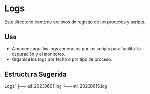# Logs

Este directorio contiene archivos de registro de los procesos y scripts.

## Uso

- Almacene aquí los logs generados por los scripts para facilitar la depuración y el monitoreo.
- Organice los logs por fecha o por tipo de proceso.

## Estructura Sugerida
Logs/
├── etl_20230601.log
└── etl_20230615.log